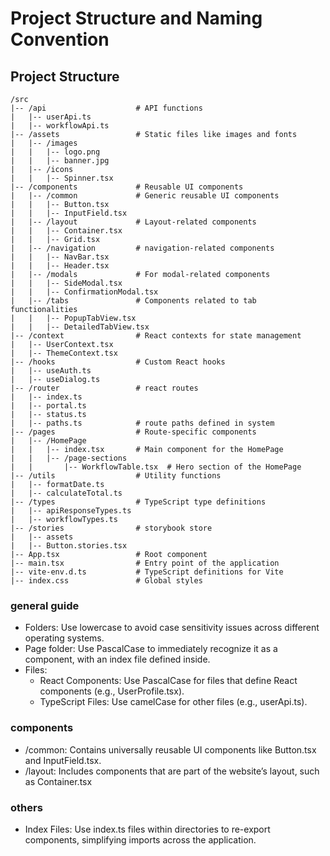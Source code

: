 # Project Structure and Naming Convention

## Project Structure

```text
/src
|-- /api                    # API functions
|   |-- userApi.ts
|   |-- workflowApi.ts
|-- /assets                 # Static files like images and fonts
|   |-- /images
|   |   |-- logo.png
|   |   |-- banner.jpg
|   |-- /icons
|   |   |-- Spinner.tsx
|-- /components             # Reusable UI components
|   |-- /common             # Generic reusable UI components
|   |   |-- Button.tsx
|   |   |-- InputField.tsx
|   |-- /layout             # Layout-related components
|   |   |-- Container.tsx
|   |   |-- Grid.tsx
|   |-- /navigation         # navigation-related components
|   |   |-- NavBar.tsx
|   |   |-- Header.tsx
|   |-- /modals             # For modal-related components
|   |   |-- SideModal.tsx
|   |   |-- ConfirmationModal.tsx
|   |-- /tabs               # Components related to tab functionalities
|   |   |-- PopupTabView.tsx
|   |   |-- DetailedTabView.tsx
|-- /context                # React contexts for state management
|   |-- UserContext.tsx
|   |-- ThemeContext.tsx
|-- /hooks                  # Custom React hooks
|   |-- useAuth.ts
|   |-- useDialog.ts
|-- /router                 # react routes
|   |-- index.ts
|   |-- portal.ts
|   |-- status.ts
|   |-- paths.ts            # route paths defined in system
|-- /pages                  # Route-specific components
|   |-- /HomePage
|   |   |-- index.tsx       # Main component for the HomePage
|   |   |-- /page-sections
|   |       |-- WorkflowTable.tsx  # Hero section of the HomePage
|-- /utils                  # Utility functions
|   |-- formatDate.ts
|   |-- calculateTotal.ts
|-- /types                  # TypeScript type definitions
|   |-- apiResponseTypes.ts
|   |-- workflowTypes.ts
|-- /stories                # storybook store
|   |-- assets
|   |-- Button.stories.tsx
|-- App.tsx                 # Root component
|-- main.tsx                # Entry point of the application
|-- vite-env.d.ts           # TypeScript definitions for Vite
|-- index.css               # Global styles
```

### general guide

- Folders: Use lowercase to avoid case sensitivity issues across different operating systems.
- Page folder: Use PascalCase to immediately recognize it as a component, with an index file defined inside.
- Files:
  - React Components: Use PascalCase for files that define React components (e.g., UserProfile.tsx).
  - TypeScript Files: Use camelCase for other files (e.g., userApi.ts).

### components

- /common: Contains universally reusable UI components like Button.tsx and InputField.tsx.
- /layout: Includes components that are part of the website’s layout, such as Container.tsx

### others

- Index Files: Use index.ts files within directories to re-export components, simplifying imports across the application.

